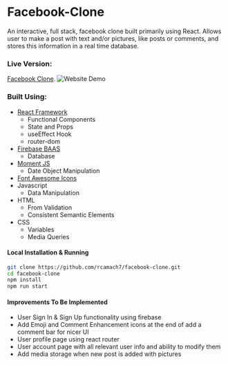 # Facebook-Clone

An interactive, full stack, facebook clone built primarily using React. Allows user to make a post with text and/or pictures, like posts or comments, and stores this information in a real time database.

### Live Version:

[Facebook Clone](https://rcamach7.github.io/facebook-clone/).
![Website Demo](webDemo.gif)

### Built Using:

- [React Framework](https://reactjs.org/)
  - Functional Components
  - State and Props
  - useEffect Hook
  - router-dom
- [Firebase BAAS](https://firebase.google.com/)
  - Database
- [Moment JS](https://momentjs.com/)
  - Date Object Manipulation
- [Font Awesome Icons](https://fontawesome.com/)
- Javascript
  - Data Manipulation
- HTML
  - From Validation
  - Consistent Semantic Elements
- CSS
  - Variables
  - Media Queries

#### Local Installation & Running

```bash
git clone https://github.com/rcamach7/facebook-clone.git
cd facebook-clone
npm install
npm run start
```

#### Improvements To Be Implemented

- User Sign In & Sign Up functionality using firebase
- Add Emoji and Comment Enhancement icons at the end of add a comment bar for nicer UI
- User profile page using react router
- User account page with all relevant user info and ability to modify them
- Add media storage when new post is added with pictures

